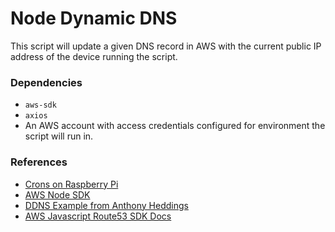 # Node Dynamic DNS
This script will update a given DNS record in AWS with the current public IP address of the device running the script.

### Dependencies
* `aws-sdk`
* `axios`
* An AWS account with access credentials configured for environment the script will run in.

### References
* [Crons on Raspberry Pi](https://bc-robotics.com/tutorials/setting-cron-job-raspberry-pi/)
* [AWS Node SDK](https://docs.aws.amazon.com/sdk-for-javascript/v2/developer-guide/getting-started-nodejs.html)
* [DDNS Example from Anthony Heddings](https://gist.github.com/anthonyheddings/f22967967bbf524ed510c356678b2651)
* [AWS Javascript Route53 SDK Docs](https://docs.aws.amazon.com/AWSJavaScriptSDK/latest/AWS/Route53.html)
